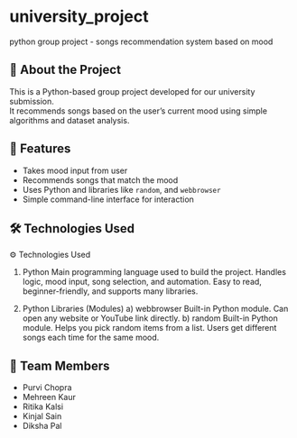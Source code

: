 # university_project
python group project - songs recommendation system based on mood

## 📘 About the Project
This is a Python-based group project developed for our university submission.  
It recommends songs based on the user’s current mood using simple algorithms and dataset analysis.

## 🧠 Features
- Takes mood input from user  
- Recommends songs that match the mood  
- Uses Python and libraries like `random`, and `webbrowser`  
- Simple command-line interface for interaction  

## 🛠️ Technologies Used
⚙️ Technologies Used
1. Python
Main programming language used to build the project.
Handles logic, mood input, song selection, and automation.
Easy to read, beginner-friendly, and supports many libraries.

2. Python Libraries (Modules)
a) webbrowser
Built-in Python module.
Can open any website or YouTube link directly.
b) random
Built-in Python module.
Helps you pick random items from a list.
Users get different songs each time for the same mood.

## 👥 Team Members
- Purvi Chopra  
- Mehreen Kaur  
- Ritika Kalsi
- Kinjal Sain
- Diksha Pal 
